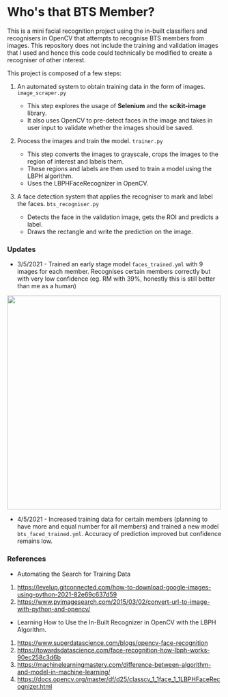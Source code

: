 # Who's that BTS Member?

This is a mini facial recognition project using the in-built classifiers and recognisers in OpenCV that attempts to recognise BTS members from images. This repository does not include the training and validation images that I used and hence this code could technically be modified to create a recogniser of other interest.

This project is composed of a few steps:

1. An automated system to obtain training data in the form of images. `image_scraper.py`

   - This step explores the usage of **Selenium** and the **scikit-image** library.
   - It also uses OpenCV to pre-detect faces in the image and takes in user input to validate whether the images should be saved.

2. Process the images and train the model. `trainer.py`
   - This step converts the images to grayscale, crops the images to the region of interest and labels them.
   - These regions and labels are then used to train a model using the LBPH algorithm.
   - Uses the LBPHFaceRecognizer in OpenCV.
3. A face detection system that applies the recogniser to mark and label the faces. `bts_recogniser.py`
   - Detects the face in the validation image, gets the ROI and predicts a label.
   - Draws the rectangle and write the prediction on the image.

### Updates

- 3/5/2021 - Trained an early stage model `faces_trained.yml` with 9 images for each member. Recognises certain members correctly but with very low confidence (eg. RM with 39%, honestly this is still better than me as a human)

<img src="https://user-images.githubusercontent.com/63803360/116885986-1f2d5c80-ac5b-11eb-9cda-100c200b8b7d.png" height=500>

- 4/5/2021 - Increased training data for certain members (planning to have more and equal number for all members) and trained a new model `bts_faced_trained.yml`. Accuracy of prediction improved but confidence remains low.

### References

- Automating the Search for Training Data

1. https://levelup.gitconnected.com/how-to-download-google-images-using-python-2021-82e69c637d59
2. https://www.pyimagesearch.com/2015/03/02/convert-url-to-image-with-python-and-opencv/

- Learning How to Use the In-Built Recognizer in OpenCV with the LBPH Algorithm.

1. https://www.superdatascience.com/blogs/opencv-face-recognition
2. https://towardsdatascience.com/face-recognition-how-lbph-works-90ec258c3d6b
3. https://machinelearningmastery.com/difference-between-algorithm-and-model-in-machine-learning/
4. https://docs.opencv.org/master/df/d25/classcv_1_1face_1_1LBPHFaceRecognizer.html
